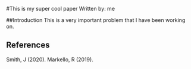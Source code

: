 #This is my super cool paper 
Written by: me 

##Introduction 
This is a very important problem that I have been working on.
 
## References 

Smith, J (2020). 
Markello, R (2019). 
 
